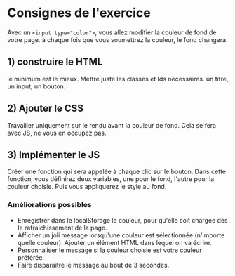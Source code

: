 # Consignes de l'exercice

Avec un `<input type="color">`, vous allez modifier la couleur de fond de votre page.
à chaque fois que vous soumettrez la couleur, le fond changera.

## 1) construire le HTML
le minimum est le mieux. Mettre juste les classes et Ids nécessaires. un titre, un input, un bouton.
## 2) Ajouter le CSS
Travailler uniquement sur le rendu avant la couleur de fond. Cela se fera avec JS, ne vous en occupez pas.
## 3) Implémenter le JS
Créer une fonction qui sera appelée à chaque clic sur le bouton.
Dans cette fonction, vous définirez deux variables, une pour le fond, l'autre pour la couleur choisie.
Puis vous appliquerez le style au fond.

### Améliorations possibles
* Enregistrer dans le localStorage la couleur, pour qu'elle soit chargée dès le rafraichissement de la page.
* Afficher un joli message lorsqu'une couleur est sélectionnée (n'importe quelle couleur). Ajouter un élément HTML dans lequel on va écrire.
* Personnaliser le message si la couleur choisie est votre couleur préférée.
* Faire disparaître le message au bout de 3 secondes.
